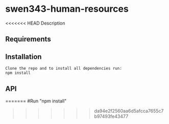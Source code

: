 # swen343-human-resources

<<<<<<< HEAD
Description

## Requirements

## Installation

	Clone the repo and to install all dependencies run:
    npm install

## API
=======
#Run "npm install"
>>>>>>> da94e2f2560aa6d5afcca7655c7b97493fe43477
